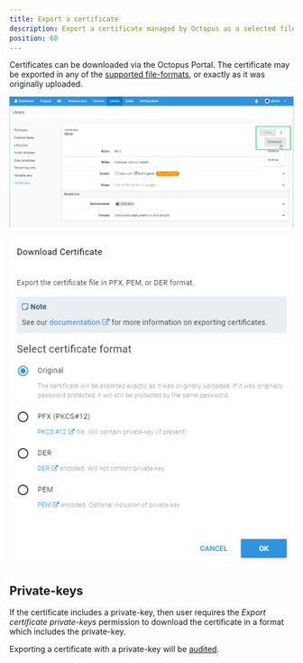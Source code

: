```yaml
---
title: Export a certificate
description: Export a certificate managed by Octopus as a selected file-format
position: 60
---
```


Certificates can be downloaded via the Octopus Portal.  The certificate may be exported in any of the [supported file-formats](/docs/deployment-examples/certificates/file-formats.md), or exactly as it was originally uploaded.

![](images/download-certificate-btn.png "width=500")

![](images/download-certificate-dialog.png "width=500")

## Private-keys

If the certificate includes a private-key, then user requires the _Export certificate private-keys_ permission to download the certificate in a format which includes the private-key.

Exporting a certificate with a private-key will be [audited](/docs/security/users-and-teams/auditing.md).
